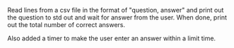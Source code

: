 Read lines from a csv file in the format of "question, answer" and print out the question to std out and wait for answer from the user. When done, print out the total number of correct answers.

Also added a timer to make the user enter an answer within a limit time.
